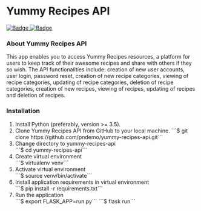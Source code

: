 <h1>Yummy Recipes API</h1>
<a href="https://travis-ci.org/pndemo/yummy-recipes-api">
<img class="notice-badge" src="https://travis-ci.org/pndemo/yummy-recipes-api.svg?branch=develop" alt="Badge"/>
</a>
<a href="https://coveralls.io/github/pndemo/yummy-recipes-api">
<img class="notice-badge" src="https://coveralls.io/repos/github/pndemo/yummy-recipes-api/badge.svg?branch=develop" alt="Badge"/>
</a>
<br/>
<h3>About Yummy Recipes API</h3>
This app enables you to access Yummy Recipes resources, a platform for users to keep track of their awesome recipes and share with others if they so wish. The API functionalities include: creation of new user accounts, user login, password reset, creation of new recipe categories, viewing of recipe categories, updating of recipe categories, deletion of recipe categories, creation of new recipes, viewing of recipes, updating of recipes and deletion of recipes.
<br/>
<h3>Installation</h3>
<ol>
  <li>Install Python (preferably, version >= 3.5).</li>
  <li>
    Clone Yummy Recipes API from GitHub to your local machine.
    ```$ git clone https://github.com/pndemo/yummy-recipes-api.git```
  </li>
  
  <li>Change directory to yummy-recipes-api</li>
  ```$ cd yummy-recipes-api```
  <li>Create virtual environment</li>
  ```$ virtualenv venv```
  <li>Activate virtual environment</li>
  ```$ source venv/bin/activate```
  <li>Install application requirements in virtual environment</li>
  ```$ pip install -r requirements.txt```
  <li>Run the application</li>
  ```$ export FLASK_APP=run.py```
  ```$ flask run```
</ol> 
